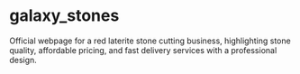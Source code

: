 # galaxy_stones
Official webpage for a red laterite stone cutting business, highlighting stone quality, affordable pricing, and fast delivery services with a professional design.
